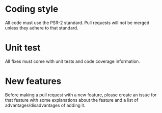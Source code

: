 # Coding style

All code must use the PSR-2 standard. Pull requests will not be merged unless they adhere to that standard.

# Unit test

All fixes must come with unit tests and code coverage information.

# New features

Before making a pull request with a new feature, please create an issue for that feature with some explanations about
the feature and a list of advantages/disadvantages of adding it.
